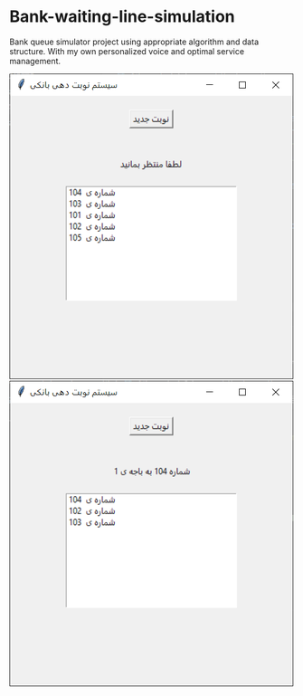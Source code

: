 # Bank-waiting-line-simulation
Bank queue simulator project using appropriate algorithm and data structure. With my own personalized voice and optimal service management. 

![My Image](./images/1.PNG)
![My Image](./images/2.PNG)

